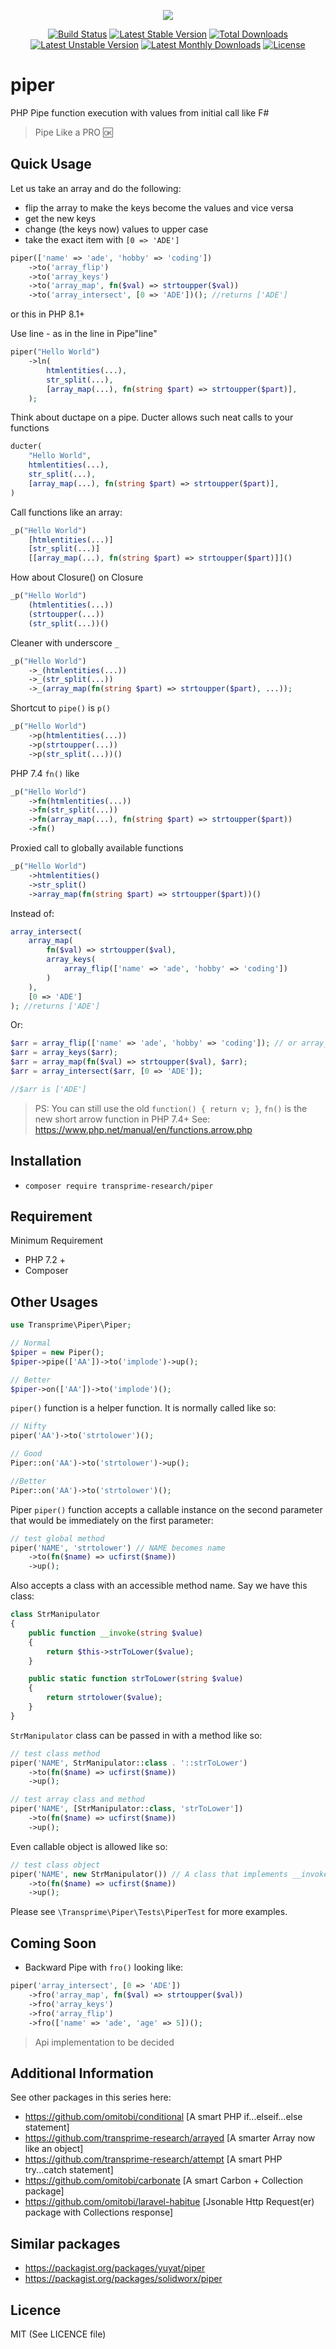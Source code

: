 <p align="center">
<img src="https://github.com/transprime-research/assets/blob/master/piper/twitter_header_photo_2.png">
</p>

<p align="center">
<a href="https://travis-ci.org/transprime-research/piper"> <img src="https://travis-ci.org/transprime-research/piper.svg?branch=master" alt="Build Status"/></a>
<a href="https://packagist.org/packages/transprime-research/piper"> <img src="https://poser.pugx.org/transprime-research/piper/v/stable" alt="Latest Stable Version"/></a>
<a href="https://packagist.org/packages/transprime-research/piper"> <img src="https://poser.pugx.org/transprime-research/piper/downloads" alt="Total Downloads"/></a>
<a href="https://packagist.org/packages/transprime-research/piper"> <img src="https://poser.pugx.org/transprime-research/piper/v/unstable" alt="Latest Unstable Version"/></a>
<a href="https://packagist.org/packages/transprime-research/piper"> <img src="https://poser.pugx.org/transprime-research/piper/d/monthly" alt="Latest Monthly Downloads"/></a>
  <a href="https://packagist.org/packages/transprime-research/piper"> <img src="https://poser.pugx.org/transprime-research/piper/license" alt="License"/></a>
</p>

# piper
PHP Pipe function execution with values from initial call like F#
> Pipe Like a PRO :ok:

## Quick Usage

Let us take an array and do the following:

- flip the array to make the keys become the values and vice versa
- get the new keys
- change (the keys now) values to upper case
- take the exact item with `[0 => 'ADE']`
 
```php
piper(['name' => 'ade', 'hobby' => 'coding'])
    ->to('array_flip')
    ->to('array_keys')
    ->to('array_map', fn($val) => strtoupper($val))
    ->to('array_intersect', [0 => 'ADE'])(); //returns ['ADE']
```

or this in PHP 8.1+

Use line - as in the line in Pipe"line"
```php
piper("Hello World")
    ->ln(
        htmlentities(...),
        str_split(...),
        [array_map(...), fn(string $part) => strtoupper($part)],
    );
```

Think about ductape on a pipe. Ducter allows such neat calls to your functions
```php
ducter(
    "Hello World",
    htmlentities(...),
    str_split(...),
    [array_map(...), fn(string $part) => strtoupper($part)],
)
```

Call functions like an array:
```php
_p("Hello World")
    [htmlentities(...)]
    [str_split(...)]
    [[array_map(...), fn(string $part) => strtoupper($part)]]()
```

How about Closure() on Closure
```php
_p("Hello World")
    (htmlentities(...))
    (strtoupper(...))
    (str_split(...))()
```

Cleaner with underscore `_`
```php
_p("Hello World")
    ->_(htmlentities(...))
    ->_(str_split(...))
    ->_(array_map(fn(string $part) => strtoupper($part), ...));
```

Shortcut to `pipe()` is `p()`
```php
_p("Hello World")
    ->p(htmlentities(...))
    ->p(strtoupper(...))
    ->p(str_split(...))()
```

PHP 7.4 `fn()` like
```php
_p("Hello World")
    ->fn(htmlentities(...))
    ->fn(str_split(...))
    ->fn(array_map(...), fn(string $part) => strtoupper($part))
    ->fn()
```

Proxied call to globally available functions
```php
_p("Hello World")
    ->htmlentities()
    ->str_split()
    ->array_map(fn(string $part) => strtoupper($part))()
```

Instead of:

```php
array_intersect(
    array_map(
        fn($val) => strtoupper($val),
        array_keys(
            array_flip(['name' => 'ade', 'hobby' => 'coding'])
        )
    ),
    [0 => 'ADE']
); //returns ['ADE']
```

Or:

```php
$arr = array_flip(['name' => 'ade', 'hobby' => 'coding']); // or array_values
$arr = array_keys($arr);
$arr = array_map(fn($val) => strtoupper($val), $arr);
$arr = array_intersect($arr, [0 => 'ADE']);

//$arr is ['ADE']
```
> PS: You can still use the old `function() { return v; }`, `fn()` is the new short arrow function in PHP 7.4+ See: https://www.php.net/manual/en/functions.arrow.php

## Installation

- `composer require transprime-research/piper`

## Requirement
Minimum Requirement
- PHP 7.2 +
- Composer

## Other Usages

```php
use Transprime\Piper\Piper;

// Normal
$piper = new Piper();
$piper->pipe(['AA'])->to('implode')->up();

// Better
$piper->on(['AA'])->to('implode')();

```

`piper()` function is a helper function. It is normally called like so:

```php
// Nifty
piper('AA')->to('strtolower')();

// Good
Piper::on('AA')->to('strtolower')->up();

//Better
Piper::on('AA')->to('strtolower')();
```

Piper `piper()` function accepts a callable instance on the second parameter that would be immediately on the first parameter: 

```php
// test global method
piper('NAME', 'strtolower') // NAME becomes name
    ->to(fn($name) => ucfirst($name))
    ->up();
```

Also accepts a class with an accessible method name. Say we have this class:

```php
class StrManipulator
{
    public function __invoke(string $value)
    {
        return $this->strToLower($value);
    }

    public static function strToLower(string $value)
    {
        return strtolower($value);
    }
}
```

`StrManipulator` class can be passed in with a method like so:

```php
// test class method
piper('NAME', StrManipulator::class . '::strToLower')
    ->to(fn($name) => ucfirst($name))
    ->up();

// test array class and method
piper('NAME', [StrManipulator::class, 'strToLower'])
    ->to(fn($name) => ucfirst($name))
    ->up();
```

Even callable object is allowed like so:

```php
// test class object
piper('NAME', new StrManipulator()) // A class that implements __invoke
    ->to(fn($name) => ucfirst($name))
    ->up();
```

Please see `\Transprime\Piper\Tests\PiperTest` for more examples.

## Coming Soon

- Backward Pipe with `fro()` looking like:

```php
piper('array_intersect', [0 => 'ADE'])
    ->fro('array_map', fn($val) => strtoupper($val))
    ->fro('array_keys')
    ->fro('array_flip')
    ->fro(['name' => 'ade', 'age' => 5])();
```

> Api implementation to be decided

## Additional Information
See other packages in this series here:

- https://github.com/omitobi/conditional [A smart PHP if...elseif...else statement]
- https://github.com/transprime-research/arrayed [A smarter Array now like an object]
- https://github.com/transprime-research/attempt [A smart PHP try...catch statement]
- https://github.com/omitobi/carbonate [A smart Carbon + Collection package]
- https://github.com/omitobi/laravel-habitue [Jsonable Http Request(er) package with Collections response]

## Similar packages

- https://packagist.org/packages/yuyat/piper
- https://packagist.org/packages/solidworx/piper

## Licence

MIT (See LICENCE file)
